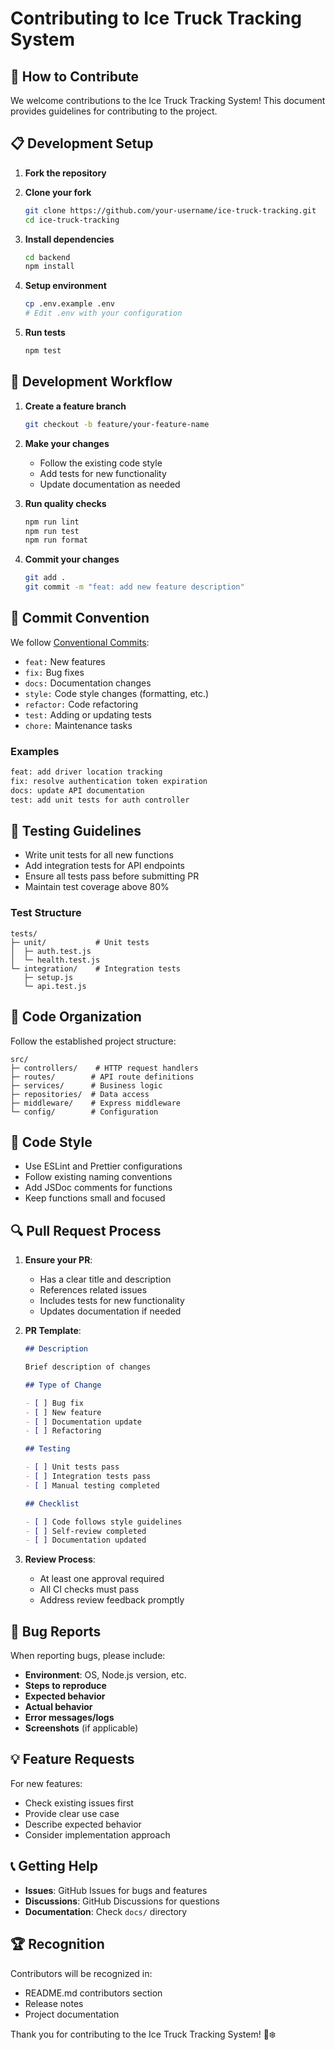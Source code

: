 # Contributing to Ice Truck Tracking System

## 🤝 How to Contribute

We welcome contributions to the Ice Truck Tracking System! This document provides guidelines for contributing to the project.

## 📋 Development Setup

1. **Fork the repository**
2. **Clone your fork**

   ```bash
   git clone https://github.com/your-username/ice-truck-tracking.git
   cd ice-truck-tracking
   ```

3. **Install dependencies**

   ```bash
   cd backend
   npm install
   ```

4. **Setup environment**

   ```bash
   cp .env.example .env
   # Edit .env with your configuration
   ```

5. **Run tests**
   ```bash
   npm test
   ```

## 🔄 Development Workflow

1. **Create a feature branch**

   ```bash
   git checkout -b feature/your-feature-name
   ```

2. **Make your changes**
   - Follow the existing code style
   - Add tests for new functionality
   - Update documentation as needed

3. **Run quality checks**

   ```bash
   npm run lint
   npm run test
   npm run format
   ```

4. **Commit your changes**
   ```bash
   git add .
   git commit -m "feat: add new feature description"
   ```

## 📝 Commit Convention

We follow [Conventional Commits](https://conventionalcommits.org/):

- `feat:` New features
- `fix:` Bug fixes
- `docs:` Documentation changes
- `style:` Code style changes (formatting, etc.)
- `refactor:` Code refactoring
- `test:` Adding or updating tests
- `chore:` Maintenance tasks

### Examples

```bash
feat: add driver location tracking
fix: resolve authentication token expiration
docs: update API documentation
test: add unit tests for auth controller
```

## 🧪 Testing Guidelines

- Write unit tests for all new functions
- Add integration tests for API endpoints
- Ensure all tests pass before submitting PR
- Maintain test coverage above 80%

### Test Structure

```
tests/
├─ unit/           # Unit tests
│  ├─ auth.test.js
│  └─ health.test.js
└─ integration/    # Integration tests
   ├─ setup.js
   └─ api.test.js
```

## 📁 Code Organization

Follow the established project structure:

```
src/
├─ controllers/    # HTTP request handlers
├─ routes/        # API route definitions
├─ services/      # Business logic
├─ repositories/  # Data access
├─ middleware/    # Express middleware
└─ config/        # Configuration
```

## 🎨 Code Style

- Use ESLint and Prettier configurations
- Follow existing naming conventions
- Add JSDoc comments for functions
- Keep functions small and focused

## 🔍 Pull Request Process

1. **Ensure your PR**:
   - Has a clear title and description
   - References related issues
   - Includes tests for new functionality
   - Updates documentation if needed

2. **PR Template**:

   ```markdown
   ## Description

   Brief description of changes

   ## Type of Change

   - [ ] Bug fix
   - [ ] New feature
   - [ ] Documentation update
   - [ ] Refactoring

   ## Testing

   - [ ] Unit tests pass
   - [ ] Integration tests pass
   - [ ] Manual testing completed

   ## Checklist

   - [ ] Code follows style guidelines
   - [ ] Self-review completed
   - [ ] Documentation updated
   ```

3. **Review Process**:
   - At least one approval required
   - All CI checks must pass
   - Address review feedback promptly

## 🐛 Bug Reports

When reporting bugs, please include:

- **Environment**: OS, Node.js version, etc.
- **Steps to reproduce**
- **Expected behavior**
- **Actual behavior**
- **Error messages/logs**
- **Screenshots** (if applicable)

## 💡 Feature Requests

For new features:

- Check existing issues first
- Provide clear use case
- Describe expected behavior
- Consider implementation approach

## 📞 Getting Help

- **Issues**: GitHub Issues for bugs and features
- **Discussions**: GitHub Discussions for questions
- **Documentation**: Check `docs/` directory

## 🏆 Recognition

Contributors will be recognized in:

- README.md contributors section
- Release notes
- Project documentation

Thank you for contributing to the Ice Truck Tracking System! 🚚❄️
